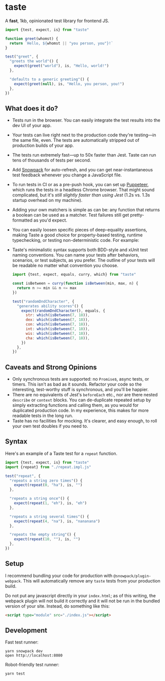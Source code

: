 # taste

A **fast**, 1kb, opinionated test library for frontend JS.

```js
import {test, expect, is} from "taste"

function greet(whomst) {
  return `Hello, ${whomst || "you person, you"}!`
}

test("greet", {
  "greets the world"() {
    expect(greet("world"), is, "Hello, world!")
  },

  "defaults to a generic greeting"() {
    expect(greet(null), is, "Hello, you person, you!")
  },
})
```

## What does it do?

- Tests run in the browser. You can easily integrate the
  test results into the dev UI of your app.
- Your tests can live right next to the production code
  they're testing—in the same file, even. The tests are
  automatically stripped out of production builds of your
  app.
- The tests run extremely fast—up to 50x faster than Jest.
  Taste can run tens of thousands of tests per second.
- Add [Snowpack](https://www.snowpack.dev/) for
  auto-refresh, and you can get near-instantaneous test
  feedback whenever you change a JavaScript file.
- To run tests in CI or as a pre-push hook, you can set up
  [Puppeteer](https://developers.google.com/web/tools/puppeteer/),
  which runs the tests in a headless Chrome browser. That might
  sound complicated, but it's _still slightly faster than
  using Jest_ (1.2s vs. 1.3s startup overhead on my machine).
- Adding your own matchers is simple as can be: any function
  that returns a boolean can be used as a matcher. Test
  failures still get pretty-formatted as you'd expect.
- You can easily loosen specific pieces of deep-equality
  assertions, making Taste a good choice for property-based
  testing, runtime typechecking, or testing non-deterministic
  code. For example:
- Taste's minimalistic syntax supports both BDD-style and
  xUnit test naming conventions. You can name your tests
  after behaviors, scenarios, or test subjects, as you
  prefer. The outline of your tests will be readable no
  matter what convention you choose.

  ```js
  import {test, expect, equals, curry, which} from "taste"

  const isBetween = curry(function isBetween(min, max, n) {
    return n >= min && n <= max
  })

  test("randomDndCharacter", {
    "generates ability scores"() {
      expect(randomDndCharacter(), equals, {
        str: which(isBetween(7, 18)),
        dex: which(isBetween(7, 18)),
        con: which(isBetween(7, 18)),
        int: which(isBetween(7, 18)),
        wis: which(isBetween(7, 18)),
        cha: which(isBetween(7, 18)),
      })
    },
  })
  ```

## Caveats and Strong Opinions

- Only synchronous tests are supported: no
  `Promise`s, async tests, or timers. This isn't as bad as
  it sounds. Refactor your code so the interesting,
  test-worthy stuff is synchronous, and you'll be happier.
- There are no equivalents of Jest's `beforeEach` etc.,
  nor are there nested `describe` or `context` blocks. You
  can de-duplicate repeated setup by simply extracting
  functions and calling them, as you would for duplicated
  production code. In my experience, this makes for more
  readable tests in the long run.
- Taste has no facilities for mocking. It's clearer, and
  easy enough, to roll your own test doubles if you need to.

## Syntax

Here's an example of a Taste test for a `repeat` function.

```js
import {test, expect, is} from "taste"
import {repeat} from "./repeat.impl.js"

test("repeat", {
  "repeats a string zero times"() {
    expect(repeat(0, "ha"), is, "")
  },

  "repeats a string once"() {
    expect(repeat(1, "eh"), is, "eh")
  },

  "repeats a string several times"() {
    expect(repeat(4, "na"), is, "nananana")
  },

  "repeats the empty string"() {
    expect(repeat(10, ""), is, "")
  },
})
```

## Setup

I recommend bundling your code for production with
`@snowpack/plugin-webpack`. This will automatically remove
any `taste` tests from your production build.

Do not put any javascript directly in your `index.html`;
as of this writing, the webpack plugin will not build it
correctly and it will not be run in the bundled version of
your site. Instead, do something like this:

```html
<script type="module" src="./index.js"></script>
```

## Development

Fast test runner:

```
yarn snowpack dev
open http://localhost:8080
```

Robot-friendly test runner:

```
yarn test
```
